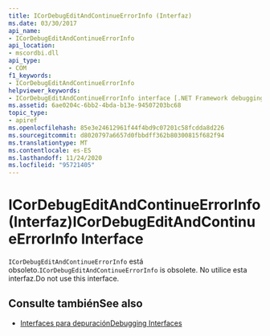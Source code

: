 ```yaml
---
title: ICorDebugEditAndContinueErrorInfo (Interfaz)
ms.date: 03/30/2017
api_name:
- ICorDebugEditAndContinueErrorInfo
api_location:
- mscordbi.dll
api_type:
- COM
f1_keywords:
- ICorDebugEditAndContinueErrorInfo
helpviewer_keywords:
- ICorDebugEditAndContinueErrorInfo interface [.NET Framework debugging]
ms.assetid: 6ae0204c-6bb2-4bda-b13e-94507203bc68
topic_type:
- apiref
ms.openlocfilehash: 85e3e24612961f44f4bd9c07201c58fcdda8d226
ms.sourcegitcommit: d8020797a6657d0fbbdff362b80300815f682f94
ms.translationtype: MT
ms.contentlocale: es-ES
ms.lasthandoff: 11/24/2020
ms.locfileid: "95721405"
---
```

# <a name="icordebugeditandcontinueerrorinfo-interface"></a><span data-ttu-id="ceb05-102">ICorDebugEditAndContinueErrorInfo (Interfaz)</span><span class="sxs-lookup"><span data-stu-id="ceb05-102">ICorDebugEditAndContinueErrorInfo Interface</span></span>

<span data-ttu-id="ceb05-103">`ICorDebugEditAndContinueErrorInfo` está obsoleto.</span><span class="sxs-lookup"><span data-stu-id="ceb05-103">`ICorDebugEditAndContinueErrorInfo` is obsolete.</span></span> <span data-ttu-id="ceb05-104">No utilice esta interfaz.</span><span class="sxs-lookup"><span data-stu-id="ceb05-104">Do not use this interface.</span></span>  
  
## <a name="see-also"></a><span data-ttu-id="ceb05-105">Consulte también</span><span class="sxs-lookup"><span data-stu-id="ceb05-105">See also</span></span>

- [<span data-ttu-id="ceb05-106">Interfaces para depuración</span><span class="sxs-lookup"><span data-stu-id="ceb05-106">Debugging Interfaces</span></span>](debugging-interfaces.md)
